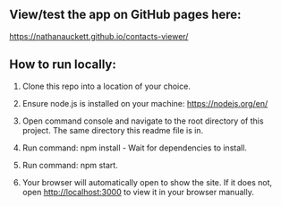 ## View/test the app on GitHub pages here:
https://nathanauckett.github.io/contacts-viewer/

## How to run locally:
1. Clone this repo into a location of your choice.

2. Ensure node.js is installed on your machine: https://nodejs.org/en/

3. Open command console and navigate to the root directory of this project. The same directory this readme file is in.

4. Run command: npm install - Wait for dependencies to install.

5. Run command: npm start.

6. Your browser will automatically open to show the site. If it does not, open [http://localhost:3000](http://localhost:3000) to view it in your browser manually.
